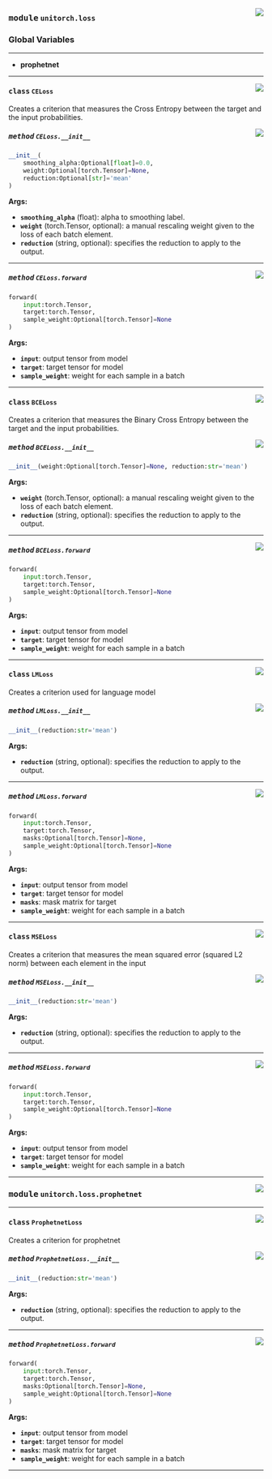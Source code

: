 <!-- markdownlint-disable -->

<a href="https://github.com/fuliucansheng/unitorch/blob/master/unitorch/loss/__init__.py#L0"><img align="right" style="float:right;" src="https://img.shields.io/badge/-source-cccccc?style=flat-square"></a>

### <kbd>module</kbd> `unitorch.loss`




### **Global Variables**
---------------
- **prophetnet**



---

<a href="https://github.com/fuliucansheng/unitorch/blob/master/unitorch/loss/__init__.py#L10"><img align="right" style="float:right;" src="https://img.shields.io/badge/-source-cccccc?style=flat-square"></a>

#### <kbd>class</kbd> `CELoss`
Creates a criterion that measures the Cross Entropy between the target and the input probabilities. 

<a href="https://github.com/fuliucansheng/unitorch/blob/master/unitorch/loss/__init__.py#L15"><img align="right" style="float:right;" src="https://img.shields.io/badge/-source-cccccc?style=flat-square"></a>

##### <kbd>method</kbd> `CELoss.__init__`

```python
__init__(
    smoothing_alpha:Optional[float]=0.0,
    weight:Optional[torch.Tensor]=None,
    reduction:Optional[str]='mean'
)
```



**Args:**
 
 - <b>`smoothing_alpha`</b> (float):  alpha to smoothing label. 
 - <b>`weight`</b> (torch.Tensor, optional):  a manual rescaling weight given to the loss of each batch element. 
 - <b>`reduction`</b> (string, optional):  specifies the reduction to apply to the output. 




---

<a href="https://github.com/fuliucansheng/unitorch/blob/master/unitorch/loss/__init__.py#L32"><img align="right" style="float:right;" src="https://img.shields.io/badge/-source-cccccc?style=flat-square"></a>

##### <kbd>method</kbd> `CELoss.forward`

```python
forward(
    input:torch.Tensor,
    target:torch.Tensor,
    sample_weight:Optional[torch.Tensor]=None
)
```



**Args:**
 
 - <b>`input`</b>:  output tensor from model 
 - <b>`target`</b>:  target tensor for model 
 - <b>`sample_weight`</b>:  weight for each sample in a batch 


---

<a href="https://github.com/fuliucansheng/unitorch/blob/master/unitorch/loss/__init__.py#L73"><img align="right" style="float:right;" src="https://img.shields.io/badge/-source-cccccc?style=flat-square"></a>

#### <kbd>class</kbd> `BCELoss`
Creates a criterion that measures the Binary Cross Entropy between the target and the input probabilities. 

<a href="https://github.com/fuliucansheng/unitorch/blob/master/unitorch/loss/__init__.py#L78"><img align="right" style="float:right;" src="https://img.shields.io/badge/-source-cccccc?style=flat-square"></a>

##### <kbd>method</kbd> `BCELoss.__init__`

```python
__init__(weight:Optional[torch.Tensor]=None, reduction:str='mean')
```



**Args:**
 
 - <b>`weight`</b> (torch.Tensor, optional):  a manual rescaling weight given to the loss of each batch element. 
 - <b>`reduction`</b> (string, optional):  specifies the reduction to apply to the output. 




---

<a href="https://github.com/fuliucansheng/unitorch/blob/master/unitorch/loss/__init__.py#L92"><img align="right" style="float:right;" src="https://img.shields.io/badge/-source-cccccc?style=flat-square"></a>

##### <kbd>method</kbd> `BCELoss.forward`

```python
forward(
    input:torch.Tensor,
    target:torch.Tensor,
    sample_weight:Optional[torch.Tensor]=None
)
```



**Args:**
 
 - <b>`input`</b>:  output tensor from model 
 - <b>`target`</b>:  target tensor for model 
 - <b>`sample_weight`</b>:  weight for each sample in a batch 


---

<a href="https://github.com/fuliucansheng/unitorch/blob/master/unitorch/loss/__init__.py#L120"><img align="right" style="float:right;" src="https://img.shields.io/badge/-source-cccccc?style=flat-square"></a>

#### <kbd>class</kbd> `LMLoss`
Creates a criterion used for language model 

<a href="https://github.com/fuliucansheng/unitorch/blob/master/unitorch/loss/__init__.py#L125"><img align="right" style="float:right;" src="https://img.shields.io/badge/-source-cccccc?style=flat-square"></a>

##### <kbd>method</kbd> `LMLoss.__init__`

```python
__init__(reduction:str='mean')
```



**Args:**
 
 - <b>`reduction`</b> (string, optional):  specifies the reduction to apply to the output. 




---

<a href="https://github.com/fuliucansheng/unitorch/blob/master/unitorch/loss/__init__.py#L136"><img align="right" style="float:right;" src="https://img.shields.io/badge/-source-cccccc?style=flat-square"></a>

##### <kbd>method</kbd> `LMLoss.forward`

```python
forward(
    input:torch.Tensor,
    target:torch.Tensor,
    masks:Optional[torch.Tensor]=None,
    sample_weight:Optional[torch.Tensor]=None
)
```



**Args:**
 
 - <b>`input`</b>:  output tensor from model 
 - <b>`target`</b>:  target tensor for model 
 - <b>`masks`</b>:  mask matrix for target 
 - <b>`sample_weight`</b>:  weight for each sample in a batch 


---

<a href="https://github.com/fuliucansheng/unitorch/blob/master/unitorch/loss/__init__.py#L175"><img align="right" style="float:right;" src="https://img.shields.io/badge/-source-cccccc?style=flat-square"></a>

#### <kbd>class</kbd> `MSELoss`
Creates a criterion that measures the mean squared error (squared L2 norm) between each element in the input 

<a href="https://github.com/fuliucansheng/unitorch/blob/master/unitorch/loss/__init__.py#L180"><img align="right" style="float:right;" src="https://img.shields.io/badge/-source-cccccc?style=flat-square"></a>

##### <kbd>method</kbd> `MSELoss.__init__`

```python
__init__(reduction:str='mean')
```



**Args:**
 
 - <b>`reduction`</b> (string, optional):  specifies the reduction to apply to the output. 




---

<a href="https://github.com/fuliucansheng/unitorch/blob/master/unitorch/loss/__init__.py#L191"><img align="right" style="float:right;" src="https://img.shields.io/badge/-source-cccccc?style=flat-square"></a>

##### <kbd>method</kbd> `MSELoss.forward`

```python
forward(
    input:torch.Tensor,
    target:torch.Tensor,
    sample_weight:Optional[torch.Tensor]=None
)
```



**Args:**
 
 - <b>`input`</b>:  output tensor from model 
 - <b>`target`</b>:  target tensor for model 
 - <b>`sample_weight`</b>:  weight for each sample in a batch 




---


<!-- markdownlint-disable -->

<a href="https://github.com/fuliucansheng/unitorch/blob/master/unitorch/loss/prophetnet.py#L0"><img align="right" style="float:right;" src="https://img.shields.io/badge/-source-cccccc?style=flat-square"></a>

### <kbd>module</kbd> `unitorch.loss.prophetnet`






---

<a href="https://github.com/fuliucansheng/unitorch/blob/master/unitorch/loss/prophetnet.py#L9"><img align="right" style="float:right;" src="https://img.shields.io/badge/-source-cccccc?style=flat-square"></a>

#### <kbd>class</kbd> `ProphetnetLoss`
Creates a criterion for prophetnet 

<a href="https://github.com/fuliucansheng/unitorch/blob/master/unitorch/loss/prophetnet.py#L14"><img align="right" style="float:right;" src="https://img.shields.io/badge/-source-cccccc?style=flat-square"></a>

##### <kbd>method</kbd> `ProphetnetLoss.__init__`

```python
__init__(reduction:str='mean')
```



**Args:**
 
 - <b>`reduction`</b> (string, optional):  specifies the reduction to apply to the output. 




---

<a href="https://github.com/fuliucansheng/unitorch/blob/master/unitorch/loss/prophetnet.py#L25"><img align="right" style="float:right;" src="https://img.shields.io/badge/-source-cccccc?style=flat-square"></a>

##### <kbd>method</kbd> `ProphetnetLoss.forward`

```python
forward(
    input:torch.Tensor,
    target:torch.Tensor,
    masks:Optional[torch.Tensor]=None,
    sample_weight:Optional[torch.Tensor]=None
)
```



**Args:**
 
 - <b>`input`</b>:  output tensor from model 
 - <b>`target`</b>:  target tensor for model 
 - <b>`masks`</b>:  mask matrix for target 
 - <b>`sample_weight`</b>:  weight for each sample in a batch 




---

